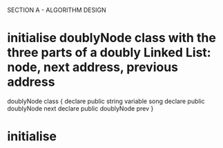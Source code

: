 SECTION A - ALGORITHM DESIGN


# initialise doublyNode class with the three parts of a doubly Linked List: node, next address, previous address
doublyNode class {
  declare public string variable song
  declare public doublyNode next
  declare public doublyNode prev
}

# initialise 
